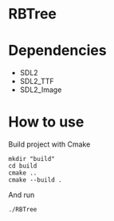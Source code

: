 # RBTree

# Dependencies
- SDL2
- SDL2_TTF
- SDL2_Image

# How to use


Build project with Cmake

```shell
mkdir "build"
cd build
cmake ..
cmake --build .
```

And run
```shell
./RBTree
```

